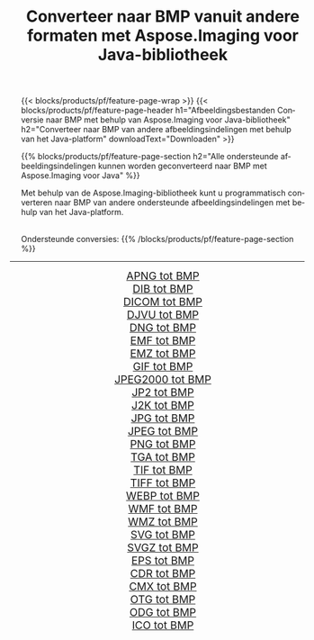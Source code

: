 ﻿---
title: Converteer naar BMP vanuit andere formaten met Aspose.Imaging voor Java-bibliotheek 
weight: 3920
url: /nl/java/conversion/to/bmp 
lang: nl
langdirlevel: 2
locales: zh-hans,ja,it,ru,de,es,fr,nl,id,lt,pl,pt,vi,tr,ko,zh-hant,ar,hi,th,sv,cs,uk,he
description: Met Aspose.Imaging kunt u met Java converteren naar BMP vanuit andere formaten
---

{{< blocks/products/pf/feature-page-wrap >}}
{{< blocks/products/pf/feature-page-header h1="Afbeeldingsbestanden Conversie naar BMP met behulp van Aspose.Imaging voor Java-bibliotheek" h2="Converteer naar BMP van andere afbeeldingsindelingen met behulp van het Java-platform" downloadText="Downloaden" >}}


{{% blocks/products/pf/feature-page-section  h2="Alle ondersteunde afbeeldingsindelingen kunnen worden geconverteerd naar BMP met Aspose.Imaging voor Java" %}}
<p align=justify>Met behulp van de Aspose.Imaging-bibliotheek kunt u programmatisch converteren naar BMP van andere ondersteunde afbeeldingsindelingen met behulp van het Java-platform.</p>
<br/>
Ondersteunde conversies:
{{% /blocks/products/pf/feature-page-section %}}
<div class="container-fluid productfamilypage bg-gray">
    <div class="convertypes bg-gray agp-content section">
        <div class="container">
		<hr style="margin-left:-20px;"/>
		<div class="row other-converters" style="gap: 10px;font-size: 19px;text-align:center;">
		    <div class='col-md-2 other-converter remove-lp remove-rp'><a href="/imaging/nl/java/conversion/apng-to-bmp" style="padding:15px;">APNG tot BMP</a></div>
<div class='col-md-2 other-converter remove-lp remove-rp'><a href="/imaging/nl/java/conversion/dib-to-bmp" style="padding:15px;">DIB tot BMP</a></div>
<div class='col-md-2 other-converter remove-lp remove-rp'><a href="/imaging/nl/java/conversion/dicom-to-bmp" style="padding:15px;">DICOM tot BMP</a></div>
<div class='col-md-2 other-converter remove-lp remove-rp'><a href="/imaging/nl/java/conversion/djvu-to-bmp" style="padding:15px;">DJVU tot BMP</a></div>
<div class='col-md-2 other-converter remove-lp remove-rp'><a href="/imaging/nl/java/conversion/dng-to-bmp" style="padding:15px;">DNG tot BMP</a></div>
<div class='col-md-2 other-converter remove-lp remove-rp'><a href="/imaging/nl/java/conversion/emf-to-bmp" style="padding:15px;">EMF tot BMP</a></div>
<div class='col-md-2 other-converter remove-lp remove-rp'><a href="/imaging/nl/java/conversion/emz-to-bmp" style="padding:15px;">EMZ tot BMP</a></div>
<div class='col-md-2 other-converter remove-lp remove-rp'><a href="/imaging/nl/java/conversion/gif-to-bmp" style="padding:15px;">GIF tot BMP</a></div>
<div class='col-md-2 other-converter remove-lp remove-rp'><a href="/imaging/nl/java/conversion/jpeg2000-to-bmp" style="padding:15px;">JPEG2000 tot BMP</a></div>
<div class='col-md-2 other-converter remove-lp remove-rp'><a href="/imaging/nl/java/conversion/jp2-to-bmp" style="padding:15px;">JP2 tot BMP</a></div>
<div class='col-md-2 other-converter remove-lp remove-rp'><a href="/imaging/nl/java/conversion/j2k-to-bmp" style="padding:15px;">J2K tot BMP</a></div>
<div class='col-md-2 other-converter remove-lp remove-rp'><a href="/imaging/nl/java/conversion/jpg-to-bmp" style="padding:15px;">JPG tot BMP</a></div>
<div class='col-md-2 other-converter remove-lp remove-rp'><a href="/imaging/nl/java/conversion/jpeg-to-bmp" style="padding:15px;">JPEG tot BMP</a></div>
<div class='col-md-2 other-converter remove-lp remove-rp'><a href="/imaging/nl/java/conversion/png-to-bmp" style="padding:15px;">PNG tot BMP</a></div>
<div class='col-md-2 other-converter remove-lp remove-rp'><a href="/imaging/nl/java/conversion/tga-to-bmp" style="padding:15px;">TGA tot BMP</a></div>
<div class='col-md-2 other-converter remove-lp remove-rp'><a href="/imaging/nl/java/conversion/tif-to-bmp" style="padding:15px;">TIF tot BMP</a></div>
<div class='col-md-2 other-converter remove-lp remove-rp'><a href="/imaging/nl/java/conversion/tiff-to-bmp" style="padding:15px;">TIFF tot BMP</a></div>
<div class='col-md-2 other-converter remove-lp remove-rp'><a href="/imaging/nl/java/conversion/webp-to-bmp" style="padding:15px;">WEBP tot BMP</a></div>
<div class='col-md-2 other-converter remove-lp remove-rp'><a href="/imaging/nl/java/conversion/wmf-to-bmp" style="padding:15px;">WMF tot BMP</a></div>
<div class='col-md-2 other-converter remove-lp remove-rp'><a href="/imaging/nl/java/conversion/wmz-to-bmp" style="padding:15px;">WMZ tot BMP</a></div>
<div class='col-md-2 other-converter remove-lp remove-rp'><a href="/imaging/nl/java/conversion/svg-to-bmp" style="padding:15px;">SVG tot BMP</a></div>
<div class='col-md-2 other-converter remove-lp remove-rp'><a href="/imaging/nl/java/conversion/svgz-to-bmp" style="padding:15px;">SVGZ tot BMP</a></div>
<div class='col-md-2 other-converter remove-lp remove-rp'><a href="/imaging/nl/java/conversion/eps-to-bmp" style="padding:15px;">EPS tot BMP</a></div>
<div class='col-md-2 other-converter remove-lp remove-rp'><a href="/imaging/nl/java/conversion/cdr-to-bmp" style="padding:15px;">CDR tot BMP</a></div>
<div class='col-md-2 other-converter remove-lp remove-rp'><a href="/imaging/nl/java/conversion/cmx-to-bmp" style="padding:15px;">CMX tot BMP</a></div>
<div class='col-md-2 other-converter remove-lp remove-rp'><a href="/imaging/nl/java/conversion/otg-to-bmp" style="padding:15px;">OTG tot BMP</a></div>
<div class='col-md-2 other-converter remove-lp remove-rp'><a href="/imaging/nl/java/conversion/odg-to-bmp" style="padding:15px;">ODG tot BMP</a></div>
<div class='col-md-2 other-converter remove-lp remove-rp'><a href="/imaging/nl/java/conversion/ico-to-bmp" style="padding:15px;">ICO tot BMP</a></div>
                </div>
        </div>
    </div>
</div>
<br/>

